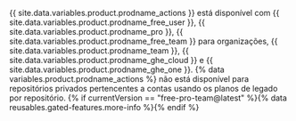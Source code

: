 {{ site.data.variables.product.prodname_actions }} está disponível com {{ site.data.variables.product.prodname_free_user }}, {{ site.data.variables.product.prodname_pro }}, {{ site.data.variables.product.prodname_free_team }} para organizações, {{ site.data.variables.product.prodname_team }}, {{ site.data.variables.product.prodname_ghe_cloud }} e {{ site.data.variables.product.prodname_ghe_one }}. {% data variables.product.prodname_actions %} não está disponível para repositórios privados pertencentes a contas usando os planos de legado por repositório. {% if currentVersion == "free-pro-team@latest" %}{% data reusables.gated-features.more-info %}{% endif %}
